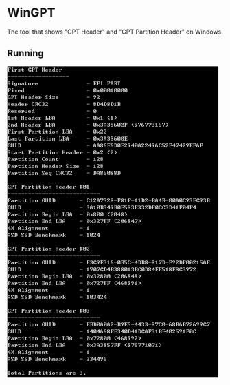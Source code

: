# WinGPT
The tool that shows "GPT Header" and "GPT Partition Header" on Windows.
## Running
![running](Result.png)
